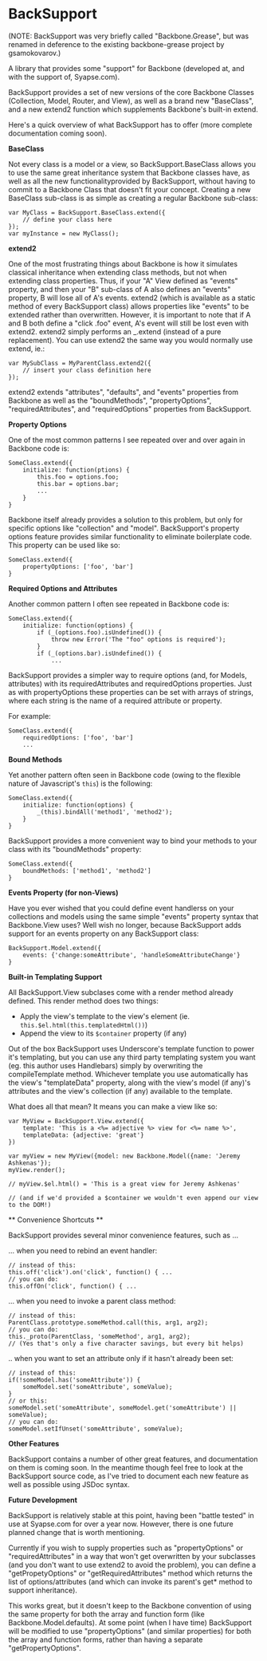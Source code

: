 BackSupport
===============

(NOTE: BackSupport was very briefly called "Backbone.Grease", but was renamed in deference to the existing backbone-grease project by gsamokovarov.)

A library that provides some "support" for Backbone (developed at, and with the support of, Syapse.com). 


BackSupport provides a set of new versions of the core Backbone Classes (Collection, Model, Router, and View), as well as a brand new "BaseClass", and a new extend2 function which supplements Backbone's built-in extend.

Here's a quick overview of what BackSupport has to offer (more complete documentation coming soon).

**BaseClass**

Not every class is a model or a view, so BackSupport.BaseClass allows you to use the same great inheritance system that Backbone classes have, as well as all the new functionalityprovided by BackSupport, without having to commit to a Backbone Class that doesn't fit your concept.  Creating a new BaseClass sub-class is as simple as creating a regular Backbone sub-class:

    var MyClass = BackSupport.BaseClass.extend({
        // define your class here
    });
    var myInstance = new MyClass();

**extend2**

One of the most frustrating things about Backbone is how it simulates classical inheritance when extending class methods, but not when extending class properties.  Thus, if your "A" View defined as "events" property, and then your "B" sub-class of A also defines an "events" property, B will lose all of A's events.  extend2 (which is available as a static method of every BackSupport class) allows properties like "events" to be extended rather than overwritten.
However, it is important to note that if A and B both define a "click .foo" event, A's event will still be lost even with extend2.  extend2 simply performs an _.extend (instead of a pure replacement).
You can use extend2 the same way you would normally use extend, ie.:

    var MySubClass = MyParentClass.extend2({
        // insert your class definition here
    });

extend2 extends "attributes", "defaults", and "events" properties from Backbone as well as the "boundMethods", "propertyOptions", "requiredAttributes", and "requiredOptions" properties from BackSupport. 


**Property Options**

One of the most common patterns I see repeated over and over again in Backbone code is:

    SomeClass.extend({
        initialize: function(ptions) {
            this.foo = options.foo;
            this.bar = options.bar;
            ...
        }
    }

Backbone itself already provides a solution to this problem, but only for specific options like "collection" and "model".  BackSupport's property options feature provides similar functionality to eliminate boilerplate code.  This property can be used like so:

    SomeClass.extend({
        propertyOptions: ['foo', 'bar']
    }


**Required Options and Attributes**

Another common pattern I often see repeated in Backbone code is:

    SomeClass.extend({
        initialize: function(options) {
            if (_(options.foo).isUndefined()) {
                throw new Error('The "foo" options is required');
            }
            if (_(options.bar).isUndefined()) {
                ...

BackSupport provides a simpler way to require options (and, for Models, attributes) with its requiredAttributes and requiredOptions properties.  Just as with propertyOptions these properties can be set with arrays of strings, where each string is the name of a required attribute or property.

For example:

    SomeClass.extend({
        requiredOptions: ['foo', 'bar']
        ...

**Bound Methods**

Yet another pattern often seen in Backbone code (owing to the flexible nature of Javascript's `this`) is the following:

    SomeClass.extend({
        initialize: function(options) {
            _(this).bindAll('method1', 'method2');
        }
    }

BackSupport provides a more convenient way to bind your methods to your class with its "boundMethods" property:

    SomeClass.extend({
        boundMethods: ['method1', 'method2']
    }


**Events Property (for non-Views)**

Have you ever wished that you could define event handlerss on your collections and models using the same simple "events" property syntax that Backbone.View uses?  Well wish no longer, because BackSupport adds support for an events property on any BackSupport class:

    BackSupport.Model.extend({
        events: {'change:someAttribute', 'handleSomeAttributeChange'}
    }

**Built-in Templating Support**

All BackSupport.View subclases come with a render method already defined.  This render method does two things:

 * Apply the view's template to the view's element (ie. `this.$el.html(this.templatedHtml())`)
 * Append the view to its `$container` property (if any)

Out of the box BackSupport uses Underscore's template function to power it's templating, but you can use any third party templating system you want (eg. this author uses Handlebars) simply by overwriting the compileTemplate method.  Whichever template you use automatically has the view's "templateData" property, along with the view's model (if any)'s attributes and the view's collection (if any) available to the template.

What does all that mean?  It means you can make a view like so:

    var MyView = BackSupport.View.extend({
        template: 'This is a <%= adjective %> view for <%= name %>',
        templateData: {adjective: 'great'}
    })
    
    var myView = new MyView({model: new Backbone.Model({name: 'Jeremy Ashkenas'});
    myView.render();
    
    // myView.$el.html() = 'This is a great view for Jeremy Ashkenas'

    // (and if we'd provided a $container we wouldn't even append our view to the DOM!)

** Convenience Shortcuts **

BackSupport provides several minor convenience features, such as ...

... when you need to rebind an event handler:

    // instead of this:
    this.off('click').on('click', function() { ... 
    // you can do:
    this.offOn('click', function() { ... 

... when you need to invoke a parent class method:

    // instead of this:
    ParentClass.prototype.someMethod.call(this, arg1, arg2);
    // you can do:
    this._proto(ParentClass, 'someMethod', arg1, arg2);
    // (Yes that's only a five character savings, but every bit helps)

.. when you want to set an attribute only if it hasn't already been set:

    // instead of this:
    if(!someModel.has('someAttribute')) {
        someModel.set('someAttribute', someValue);
    }
    // or this:
    someModel.set('someAttribute', someModel.get('someAttribute') || someValue);
    // you can do:
    someModel.setIfUnset('someAttribute', someValue);

**Other Features**

BackSupport contains a number of other great features, and documentation on them is coming soon.  In the meantime though feel free to look at the BackSupport source code, as I've tried to document each new feature as well as possible using JSDoc syntax.

**Future Development**

BackSupport is relatively stable at this point, having been "battle tested" in use at Syapse.com for over a year now.  However, there is one future planned change that is worth mentioning.

Currently if you wish to supply properties such as "propertyOptions" or "requiredAttributes" in a way that won't get overwritten by your subclasses (and you don't want to use extend2 to avoid the problem), you can define a "getPropetyOptions" or "getRequiredAttributes" method which returns the list of options/attributes (and which can invoke its parent's get* method to support inheritance).

This works great, but it doesn't keep to the Backbone convention of using the same property for both the array and function form (like Backbone.Model.defaults).  At some point (when I have time) BackSupport will be modified to use "propertyOptions" (and similar properties) for both the array and function forms, rather than having a separate "getPropertyOptions".
